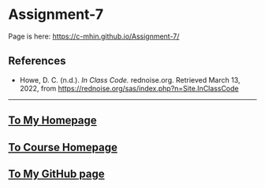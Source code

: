 # Assignment-7

Page is here: https://c-mhin.github.io/Assignment-7/

## References
* Howe, D. C. (n.d.). *In Class Code.* rednoise.org. Retrieved March 13, 2022, from https://rednoise.org/sas/index.php?n=Site.InClassCode
---
## [To My Homepage](https://observablehq.com/@chinny1031/sm3809-homepage)
## [To Course Homepage](https://observablehq.com/@scm/home)
## [To My GitHub page](https://github.com/C-mhin)
